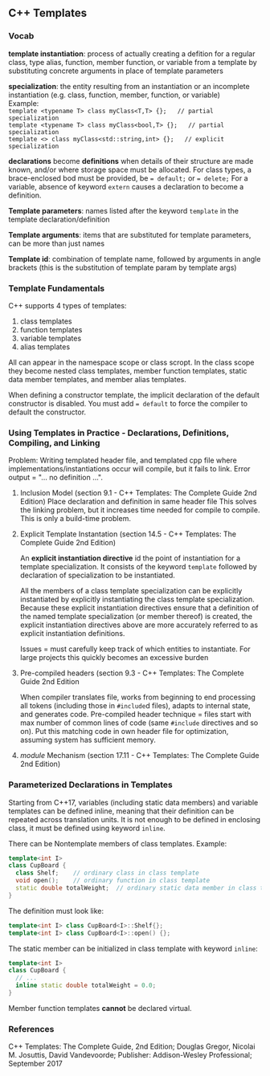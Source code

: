 ## C++ Templates

### Vocab

**template instantiation**: process of actually creating a defition for a regular class, type alias, function, member function, or variable from a template by substituting concrete arguments in place of template parameters

**specialization**: the entity resulting from an instantiation or an incomplete instantiation (e.g. class, function, member, function, or variable)  
Example:  
`template <typename T> class myClass<T,T> {};   // partial specialization`  
`template <typename T> class myClass<bool,T> {};   // partial specialization`  
`template <> class myClass<std::string,int> {};   // explicit specialization`

**declarations** become **definitions** when details of their structure are made known, and/or where storage space must be allocated. For class types, a brace-enclosed bod must be provided, be `= default;` or `= delete;` For a variable, absence of keyword `extern` causes a declaration to become a definition.

**Template parameters**:  names listed after the keyword `template` in the template declaration/definition

**Template arguments**: items that are substituted for template parameters, can be more than just names

**Template id**: combination of template name, followed by arguments in angle brackets (this is the substitution of template param by template args)

### Template Fundamentals

C++ supports 4 types of templates:

1. class templates
2. function templates
3. variable templates
4. alias templates

All can appear in the namespace scope or class scropt. In the class scope they become nested class templates, member function templates, static data member templates, and member alias templates.

When defining a constructor template, the implicit declaration of the default constructor is disabled. You must add `= default` to force the compiler to default the constructor.

### Using Templates in Practice - Declarations, Definitions, Compiling, and Linking

Problem: Writing templated header file, and templated cpp file where implementations/instantiations occur will compile, but it fails to link. Error output = "... no definition ...". 

1. Inclusion Model (section 9.1 - C++ Templates: The Complete Guide 2nd Edition)
    Place declaration and definition in same header file
    This solves the linking problem, but it increases time needed for compile to compile. This is only a build-time problem.
    
2. Explicit Template Instantation (section 14.5 - C++ Templates: The Complete Guide 2nd Edition)  

    An **explicit instantiation directive** id the point of instantiation for a template specialization. It consists of the keyword `template` followed by declaration of specialization to be instantiated.  

    All the members of a class template specialization can be explicitly instantiated by explicitly instantiating the class template specialization. Because these explicit instantiation directives ensure that a definition of the named template specialization (or member thereof) is created, the explicit instantiation directives above are more accurately referred to as explicit instantiation definitions.  

    Issues = must carefully keep track of which entities to instantiate. For large projects this quickly becomes an excessive burden

3. Pre-compiled headers (section 9.3 - C++ Templates: The Complete Guide 2nd Edition  
   
   When compiler translates file, works from beginning to end processing all tokens (including those in `#include`d files), adapts to internal state, and generates code. Pre-compiled header technique = files start with max number of common lines of code (same `#include` directives and so on). Put this matching code in own header file for optimization, assuming system has sufficient memory.  

4. *module* Mechanism (section 17.11 - C++ Templates: The Complete Guide 2nd Edition)

### Parameterized Declarations in Templates

Starting from C++17, variables (including static data members) and variable templates can be defined inline, meaning that their definition can be repeated across translation units. It is not enough to be defined in enclosing class, it must be defined using keyword `inline`.

There can be Nontemplate members of class templates. Example:  

```cpp
template<int I>
class CupBoard {
  class Shelf;    // ordinary class in class template
  void open();    // ordinary function in class template
  static double totalWeight;  // ordinary static data member in class template
}
```

The definition must look like:

```cpp
template<int I> class CupBoard<I>::Shelf{};
template<int I> class CupBoard<I>::open() {};
```

The static member can be initialized in class template with keyword `inline`:

```cpp
template<int I>
class CupBoard {
  // ...
  inline static double totalWeight = 0.0;
}
```

Member function templates **cannot** be declared virtual.


### References


C++ Templates: The Complete Guide, 2nd Edition; Douglas Gregor, Nicolai M. Josuttis, David Vandevoorde; Publisher: Addison-Wesley Professional; September 2017